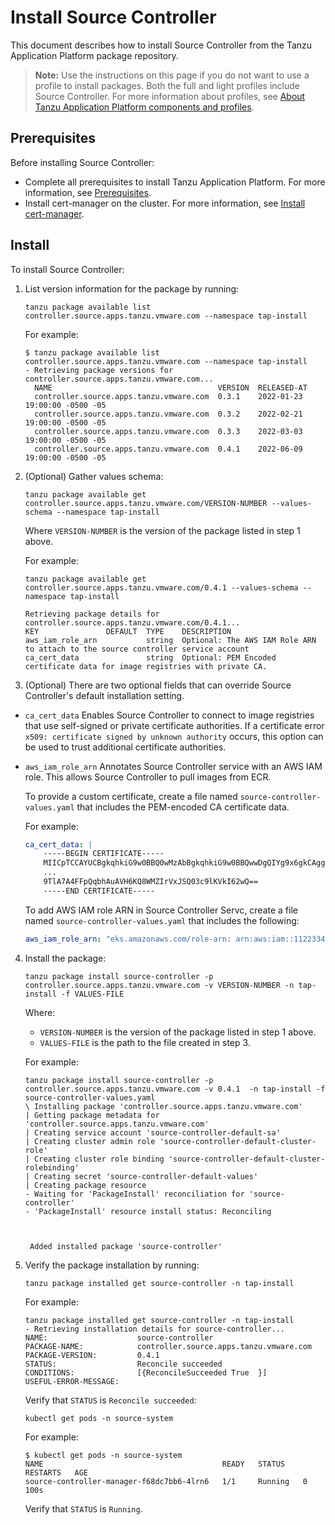 # Install Source Controller

This document describes how to install Source Controller
from the Tanzu Application Platform package repository.

>**Note:** Use the instructions on this page if you do not want to use a profile to install packages.
Both the full and light profiles include Source Controller.
For more information about profiles, see [About Tanzu Application Platform components and profiles](../about-package-profiles.md).

## <a id='sc-prereqs'></a>Prerequisites

Before installing Source Controller:

- Complete all prerequisites to install Tanzu Application Platform. For more information, see [Prerequisites](../prerequisites.md).
- Install cert-manager on the cluster. For more information, see [Install cert-manager](../cert-mgr-contour-fcd/install-cert-mgr.md#install-cert-mgr).

## <a id='sc-install'></a> Install

To install Source Controller:

1. List version information for the package by running:

    ```console
    tanzu package available list controller.source.apps.tanzu.vmware.com --namespace tap-install
    ```

    For example:

    ```console
    $ tanzu package available list controller.source.apps.tanzu.vmware.com --namespace tap-install
    - Retrieving package versions for controller.source.apps.tanzu.vmware.com...
      NAME                                     VERSION  RELEASED-AT
      controller.source.apps.tanzu.vmware.com  0.3.1    2022-01-23 19:00:00 -0500 -05
      controller.source.apps.tanzu.vmware.com  0.3.2    2022-02-21 19:00:00 -0500 -05
      controller.source.apps.tanzu.vmware.com  0.3.3    2022-03-03 19:00:00 -0500 -05
      controller.source.apps.tanzu.vmware.com  0.4.1    2022-06-09 19:00:00 -0500 -05
    ```

2. (Optional) Gather values schema:

    ```console
    tanzu package available get controller.source.apps.tanzu.vmware.com/VERSION-NUMBER --values-schema --namespace tap-install
    ```

    Where `VERSION-NUMBER` is the version of the package listed in step 1 above.

    For example:

    ```console
    tanzu package available get controller.source.apps.tanzu.vmware.com/0.4.1 --values-schema --namespace tap-install
    
    Retrieving package details for controller.source.apps.tanzu.vmware.com/0.4.1... 
    KEY               DEFAULT  TYPE    DESCRIPTION                                                                        
    aws_iam_role_arn           string  Optional: The AWS IAM Role ARN to attach to the source controller service account  
    ca_cert_data               string  Optional: PEM Encoded certificate data for image registries with private CA.
    ```

3. (Optional) There are two optional fields that can override Source Controller's default installation setting.

- `ca_cert_data` Enables Source Controller to connect to image registries that use self-signed or private certificate authorities. If a certificate error `x509: certificate signed by unknown authority` occurs, this option can be used to trust additional certificate authorities.

- `aws_iam_role_arn` Annotates Source Controller service with an AWS IAM role. This allows Source Controller to pull images from ECR.

  To provide a custom certificate, create a file named `source-controller-values.yaml` that includes the PEM-encoded CA certificate data.

  For example:

  ```yaml
  ca_cert_data: |
      -----BEGIN CERTIFICATE-----
      MIICpTCCAYUCBgkqhkiG9w0BBQ0wMzAbBgkqhkiG9w0BBQwwDgQIYg9x6gkCAggA
      ...
      9TlA7A4FFpQqbhAuAVH6KQ8WMZIrVxJSQ03c9lKVkI62wQ==
      -----END CERTIFICATE-----
  ```

  To add AWS IAM role ARN in Source Controller Servc, create a file named `source-controller-values.yaml` that includes the following:

  ```yaml
  aws_iam_role_arn: "eks.amazonaws.com/role-arn: arn:aws:iam::112233445566:role/source-controller-manager"

  ```

4. Install the package:

    ```console
    tanzu package install source-controller -p controller.source.apps.tanzu.vmware.com -v VERSION-NUMBER -n tap-install -f VALUES-FILE
    ```

    Where:

      - `VERSION-NUMBER` is the version of the package listed in step 1 above.
      - `VALUES-FILE` is the path to the file created in step 3.

    For example:

    ```console
    tanzu package install source-controller -p controller.source.apps.tanzu.vmware.com -v 0.4.1  -n tap-install -f source-controller-values.yaml
    \ Installing package 'controller.source.apps.tanzu.vmware.com'
    | Getting package metadata for 'controller.source.apps.tanzu.vmware.com'
    | Creating service account 'source-controller-default-sa'
    | Creating cluster admin role 'source-controller-default-cluster-role'
    | Creating cluster role binding 'source-controller-default-cluster-rolebinding'
    | Creating secret 'source-controller-default-values'
    | Creating package resource
    - Waiting for 'PackageInstall' reconciliation for 'source-controller'
    - 'PackageInstall' resource install status: Reconciling



     Added installed package 'source-controller'
    ```

5. Verify the package installation by running:

    ```console
    tanzu package installed get source-controller -n tap-install
    ```

    For example:

    ```console
    tanzu package installed get source-controller -n tap-install
   - Retrieving installation details for source-controller...
    NAME:                    source-controller
    PACKAGE-NAME:            controller.source.apps.tanzu.vmware.com
    PACKAGE-VERSION:         0.4.1
    STATUS:                  Reconcile succeeded
    CONDITIONS:              [{ReconcileSucceeded True  }]
    USEFUL-ERROR-MESSAGE:
    ```

    Verify that `STATUS` is `Reconcile succeeded`:

    ```console
    kubectl get pods -n source-system
    ```

    For example:

    ```console
    $ kubectl get pods -n source-system
    NAME                                        READY   STATUS    RESTARTS   AGE
    source-controller-manager-f68dc7bb6-4lrn6   1/1     Running   0          100s
    ```

    Verify that `STATUS` is `Running`.
